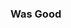 ### Was Good

<!--
**hoover362/hoover362** is a ✨ _special_ ✨ repository because its `README.md` (this file) appears on your GitHub profile.

Here are some ideas to get you started:

- 🔭✨ Backend Developer
- 🔭✨ Javascript | Python | C# | Lua
- 🔭✨ Exploit and SQL Developer
-->
